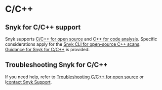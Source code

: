 # C/C++

## Snyk for C/C++ support

Snyk supports [C/C++ for open source](c-c++-for-open-source.md) and [C++ for code analysis](c++-for-code-analysis.md). Specific considerations apply for the [Snyk CLI for open-source C++ scans](snyk-cli-for-open-source-c++-scans.md). [Guidance for Snyk for C/C++](guidance-for-snyk-for-c-c++.md) is provided.

## Troubleshooting Snyk for C/C++

If you need help, refer to [Troubleshooting C/C++ for open source](troubleshooting-c-c++-for-open-source.md) or I[contact Snyk Support](https://support.snyk.io/hc/en-us).&#x20;
